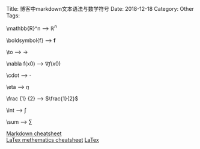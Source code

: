 Title: 博客中markdown文本语法与数学符号
Date: 2018-12-18
Category: Other
Tags:


\mathbb{R}^n --> $\mathbb{R}^n$

\boldsymbol{f} --> $\boldsymbol{f}$

\to --> $\to$

\nabla f(x0) --> $\nabla f(x0)$

\cdot --> $\cdot$

\eta --> $\eta$

\frac {1} {2} --> $\frac{1}{2}$

\int --> $\int$

\sum --> $\sum$



[Markdown cheatsheet](https://github.com/adam-p/markdown-here/wiki/Markdown-Cheatsheet#html)<br/>
[LaTex methematics cheatsheet](https://davidhamann.de/2017/06/12/latex-cheat-sheet/)
[LaTex](http://www.malinc.se/math/latex/basiccodeen.php)

